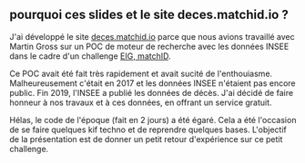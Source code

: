 ## pourquoi ces slides et le site deces.matchid.io ?

J'ai développé le site [deces.matchid.io](https://deces.matchid.io) parce que nous avions travaillé avec Martin Gross sur un POC de moteur de recherche avec les données INSEE dans le cadre d'un challenge [EIG, matchID](https://entrepreneur-interet-general.etalab.gouv.fr/defis/2017/mi-matchid.html).

Ce POC avait été fait très rapidement et avait sucité de l'enthouiasme. Malheureusement c'était en 2017 et les données INSEE n'étaient pas encore public. Fin 2019, l'INSEE a publié les données de décès. J'ai décidé de faire honneur à nos travaux et à ces données, en offrant un service gratuit.

Hélas, le code de l'époque (fait en 2 jours) a été égaré. Cela a été l'occasion de se faire quelques kif techno et de reprendre quelques bases. L'objectif de la présentation est de donner un petit retour d'expérience sur ce petit challenge.
